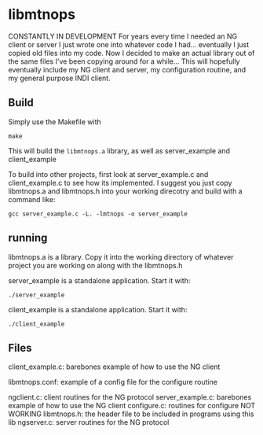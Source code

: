 # libmtnops
CONSTANTLY IN DEVELOPMENT
For years every time I needed an NG client or server I just wrote one into whatever code I had...  eventually I just copied old files into my code.  Now I decided to make an actual library out of the same files I've been copying around for a while...  This will hopefully eventually include my NG client and server, my configuration routine, and my general purpose INDI client.


## Build
 Simply use the Makefile with 

```
make
```
This will build the ```libmtnops.a``` library, as well as server_example and client_example

To build into other projects, first look at server_example.c and client_example.c to see how its implemented.  I suggest you just copy libmtnops.a and libmtnops.h into your working direcotry and build with a command like:

```
gcc server_example.c -L. -lmtnops -o server_example
```

## running
libmtnops.a is a library.  Copy it into the working directory of whatever project you are working on along with the libmtnops.h

server_example is a standalone application.  Start it with:
```
./server_example
```
client_example is a standalone application.  Start it with:
```
./client_example
```


## Files
client_example.c: barebones example of how to use the NG client

libmtnops.conf: example of a config file for the configure routine

ngclient.c: client routines for the NG protocol
server_example.c:  barebones example of how to use the NG client
configure.c: routines for configure NOT WORKING
libmtnops.h: the header file to be included in programs using this lib
ngserver.c: server routines for the NG protocol

